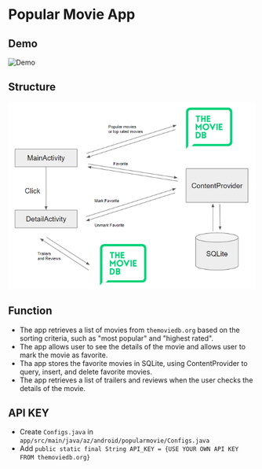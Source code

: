 # Popular Movie App

## Demo
![Demo](./popular_movie_gif.gif)

## Structure
![Structure](./popular_movie_structure.PNG)

## Function
- The app retrieves a list of movies from `themoviedb.org` based on the sorting criteria, such as "most popular" and "highest rated".
- The app allows user to see the details of the movie and allows user to mark the movie as favorite.
- Tha app stores the favorite movies in SQLite, using ContentProvider to query, insert, and delete favorite movies.
- The app retrieves a list of trailers and reviews when the user checks the details of the movie.

## API KEY
- Create `Configs.java` in `app/src/main/java/az/android/popularmovie/Configs.java`
- Add `public static final String API_KEY = {USE YOUR OWN API KEY FROM themoviedb.org}`
